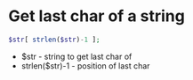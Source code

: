 # Get last char of a string

```php
$str[ strlen($str)-1 ];
```

- $str - string to get last char of
- strlen($str)-1 - position of last char

